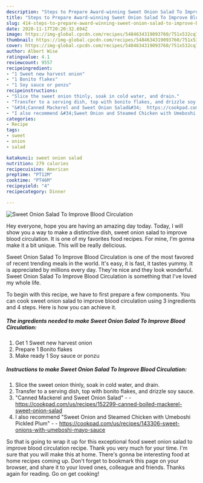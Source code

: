 ```yaml
---
description: "Steps to Prepare Award-winning Sweet Onion Salad To Improve Blood Circulation"
title: "Steps to Prepare Award-winning Sweet Onion Salad To Improve Blood Circulation"
slug: 414-steps-to-prepare-award-winning-sweet-onion-salad-to-improve-blood-circulation
date: 2020-11-17T20:20:32.694Z
image: https://img-global.cpcdn.com/recipes/5484634319093760/751x532cq70/sweet-onion-salad-to-improve-blood-circulation-recipe-main-photo.jpg
thumbnail: https://img-global.cpcdn.com/recipes/5484634319093760/751x532cq70/sweet-onion-salad-to-improve-blood-circulation-recipe-main-photo.jpg
cover: https://img-global.cpcdn.com/recipes/5484634319093760/751x532cq70/sweet-onion-salad-to-improve-blood-circulation-recipe-main-photo.jpg
author: Albert Wise
ratingvalue: 4.1
reviewcount: 9557
recipeingredient:
- "1 Sweet new harvest onion"
- "1 Bonito flakes"
- "1 Soy sauce or ponzu"
recipeinstructions:
- "Slice the sweet onion thinly, soak in cold water, and drain."
- "Transfer to a serving dish, top with bonito flakes, and drizzle soy sauce."
- "&#34;Canned Mackerel and Sweet Onion Salad&#34;  https://cookpad.com/us/recipes/152299-canned-boiled-mackerel-sweet-onion-salad"
- "I also recommend &#34;Sweet Onion and Steamed Chicken with Umeboshi Pickled Plum&#34;  https://cookpad.com/us/recipes/143306-sweet-onions-with-umeboshi-mayo-sauce"
categories:
- Recipe
tags:
- sweet
- onion
- salad

katakunci: sweet onion salad 
nutrition: 279 calories
recipecuisine: American
preptime: "PT12M"
cooktime: "PT46M"
recipeyield: "4"
recipecategory: Dinner

---
```



![Sweet Onion Salad To Improve Blood Circulation](https://img-global.cpcdn.com/recipes/5484634319093760/751x532cq70/sweet-onion-salad-to-improve-blood-circulation-recipe-main-photo.jpg)

Hey everyone, hope you are having an amazing day today. Today, I will show you a way to make a distinctive dish, sweet onion salad to improve blood circulation. It is one of my favorites food recipes. For mine, I'm gonna make it a bit unique. This will be really delicious.

Sweet Onion Salad To Improve Blood Circulation is one of the most favored of recent trending meals in the world. It's easy, it is fast, it tastes yummy. It is appreciated by millions every day. They're nice and they look wonderful. Sweet Onion Salad To Improve Blood Circulation is something that I've loved my whole life.




To begin with this recipe, we have to first prepare a few components. You can cook sweet onion salad to improve blood circulation using 3 ingredients and 4 steps. Here is how you can achieve it.

<!--inarticleads1-->

##### The ingredients needed to make Sweet Onion Salad To Improve Blood Circulation:

1. Get 1 Sweet new harvest onion
1. Prepare 1 Bonito flakes
1. Make ready 1 Soy sauce or ponzu




<!--inarticleads2-->

##### Instructions to make Sweet Onion Salad To Improve Blood Circulation:

1. Slice the sweet onion thinly, soak in cold water, and drain.
1. Transfer to a serving dish, top with bonito flakes, and drizzle soy sauce.
1. &#34;Canned Mackerel and Sweet Onion Salad&#34; -  - https://cookpad.com/us/recipes/152299-canned-boiled-mackerel-sweet-onion-salad
1. I also recommend &#34;Sweet Onion and Steamed Chicken with Umeboshi Pickled Plum&#34; -  - https://cookpad.com/us/recipes/143306-sweet-onions-with-umeboshi-mayo-sauce




So that is going to wrap it up for this exceptional food sweet onion salad to improve blood circulation recipe. Thank you very much for your time. I'm sure that you will make this at home. There's gonna be interesting food at home recipes coming up. Don't forget to bookmark this page on your browser, and share it to your loved ones, colleague and friends. Thanks again for reading. Go on get cooking!
